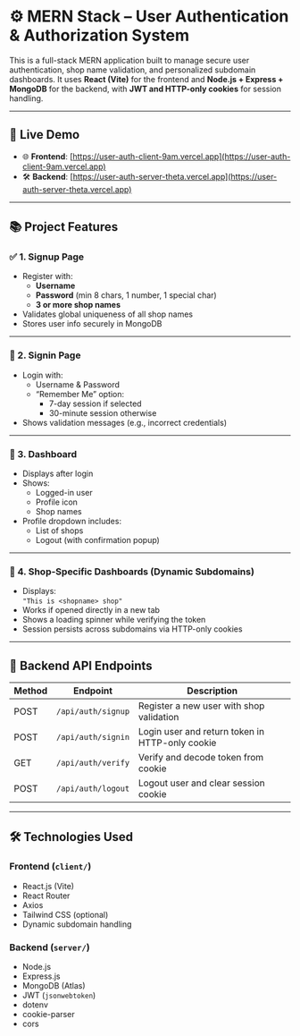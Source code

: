 # ⚙️ MERN Stack – User Authentication & Authorization System

This is a full-stack MERN application built to manage secure user authentication, shop name validation, and personalized subdomain dashboards. It uses **React (Vite)** for the frontend and **Node.js + Express + MongoDB** for the backend, with **JWT and HTTP-only cookies** for session handling.

---

## 🔗 Live Demo

- 🌐 **Frontend**: [https://user-auth-client-9am.vercel.app](https://user-auth-client-9am.vercel.app)
- 🛠 **Backend**: [https://user-auth-server-theta.vercel.app](https://user-auth-server-theta.vercel.app)

---

## 📚 Project Features

### ✅ 1. Signup Page
- Register with:
  - **Username**
  - **Password** (min 8 chars, 1 number, 1 special char)
  - **3 or more shop names**
- Validates global uniqueness of all shop names
- Stores user info securely in MongoDB

---

### 🔐 2. Signin Page
- Login with:
  - Username & Password
  - “Remember Me” option:
    - 7-day session if selected
    - 30-minute session otherwise
- Shows validation messages (e.g., incorrect credentials)

---

### 🧾 3. Dashboard
- Displays after login
- Shows:
  - Logged-in user
  - Profile icon
  - Shop names
- Profile dropdown includes:
  - List of shops
  - Logout (with confirmation popup)

---

### 🏪 4. Shop-Specific Dashboards (Dynamic Subdomains)
- Displays:  
  `"This is <shopname> shop"`
- Works if opened directly in a new tab
- Shows a loading spinner while verifying the token
- Session persists across subdomains via HTTP-only cookies

---

## 🧭 Backend API Endpoints

| Method | Endpoint             | Description                                                |
|--------|----------------------|------------------------------------------------------------|
| POST   | `/api/auth/signup`   | Register a new user with shop validation                   |
| POST   | `/api/auth/signin`   | Login user and return token in HTTP-only cookie            |
| GET    | `/api/auth/verify`   | Verify and decode token from cookie                        |
| POST   | `/api/auth/logout`   | Logout user and clear session cookie                       |

---

## 🛠 Technologies Used

### Frontend (`client/`)
- React.js (Vite)
- React Router
- Axios
- Tailwind CSS (optional)
- Dynamic subdomain handling

### Backend (`server/`)
- Node.js
- Express.js
- MongoDB (Atlas)
- JWT (`jsonwebtoken`)
- dotenv
- cookie-parser
- cors


